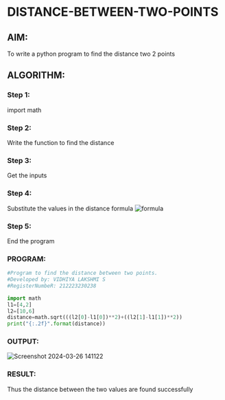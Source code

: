 # DISTANCE-BETWEEN-TWO-POINTS

## AIM:
To write a python program to find the distance two 2 points
## ALGORITHM:

### Step 1: 
import math
### Step 2: 
Write the function to find the distance
### Step 3: 
Get the inputs
### Step 4:
Substitute the values in the distance formula  ![formula](./formula.JPG)
### Step 5:
 End the program

### PROGRAM:
```python
#Program to find the distance between two points.
#Developed by: VIDHIYA LAKSHMI S
#RegisterNumbeR: 212223230238

import math
l1=[4,2]
l2=[10,6]
distance=math.sqrt(((l2[0]-l1[0])**2)+((l2[1]-l1[1])**2))
print("{:.2f}".format(distance))
```
  
### OUTPUT:
![Screenshot 2024-03-26 141122](https://github.com/saravidhya/DISTANCE-BETWEEN-TWO-POINTS/assets/87062069/da1dd30f-b722-40ce-8388-49772d486ca0)


### RESULT:
Thus the distance between the two values are found successfully
